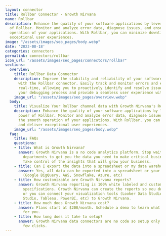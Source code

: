 ```yaml
---
layout: connector
title: Rollbar Connector - Growth Nirvana
name: Rollbar
description: Enhance the quality of your software applications by leveraging the power
  of Rollbar. Monitor and analyze error data, diagnose issues, and ensure the smooth
  operation of your applications. With Rollbar, you can minimize downtime and deliver
  exceptional user experiences.
image: "/assets/images/seo_pages/body.webp"
date: '2023-08-18'
categories: connectors
permalink: connectors/rollbar
icon_url: "/assets/images/seo_pages/connectors/rollbar"
sections:
  overview:
    title: Rollbar Data Connector
    description: Improve the stability and reliability of your software applications
      with the Rollbar connector. Easily track and monitor errors and exceptions in
      real-time, allowing you to proactively identify and resolve issues. Streamline
      your debugging process and provide a seamless user experience with Rollbar.
    image_url: "/assets/images/seo_pages/overview.webp"
  body:
    title: Visualize Your Rollbar channel data with Growth Nirvana's Rollbar Connector
    description: Enhance the quality of your software applications by leveraging the
      power of Rollbar. Monitor and analyze error data, diagnose issues, and ensure
      the smooth operation of your applications. With Rollbar, you can minimize downtime
      and deliver exceptional user experiences.
    image_url: "/assets/images/seo_pages/body.webp"
  faq:
    title: FAQs
    questions:
    - title: What is Growth Nirvana?
      answer: Growth Nirvana is a no code analytics platform. Stop waiting for other
        departments to get you the data you need to make critical business decisions.
        Take control of the insights that will grow your business.
    - title: Can I export the data into a spreadsheet or my data warehouse?
      answer: Yes, all data can be exported into a spreadsheet or your data warehouse
        (Google BigQuery, AWS, Snowflake, Azure, etc)
    - title: How customizable are Growth Nirvana reports?
      answer: Growth Nirvana reporting is 100% white labeled and customized to your
        specifications. Growth Nirvana can create the reports so you don’t have to
        or you can connect your visualization tools (Looker Data Studio/Google Data
        Studio, Tableau, PowerBI, etc) to Growth Nirvana.
    - title: How much does Growth Nirvana cost?
      answer: Plans start at $200/month. Schedule a demo to learn what plan is best
        for you.
    - title: How long does it take to setup?
      answer: Growth Nirvana data connectors are no code so setup only requires a
        few clicks.
---
```

